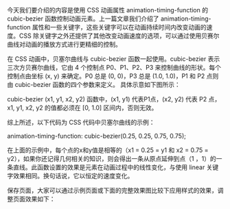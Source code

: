 今天我们要介绍的内容是使用 CSS 动画属性 animation-timing-function 的 cubic-bezier 函数控制动画元素。上一篇文章我们介绍了 animation-timing-function 属性和一些关键字，这些关键字可以在动画持续时间内改变动画的速度。CSS 除关键字之外还提供了其他改变动画速度的选项，可以通过使用贝赛尔曲线对动画的播放方式进行更精细的控制。

在 CSS 动画中，贝塞尔曲线与 cubic-bezier 函数一起使用。cubic-bezier 表示三次方贝赛尔曲线，它由 4 个控制点 P0、P1、P2、P3 来控制曲线的形状。每个控制点由坐标 (x, y) 来确定。P0 总是 (0, 0)，P3 总是 (1.0, 1.0)，P1 和 P2 点则由 cubic-bezier 函数的四个参数来定义。 具体示意如下图所示：


cubic-bezier (x1, y1, x2, y2) 函数中，(x1, y1) 代表P1点，(x2, y2) 代表 P2 点，x1, y1, x2, y2 的值都必须在 [0, 1.0] 区间内，否则无效。


综上所述，以下代码为 CSS 代码中贝塞尔曲线的示例：

animation-timing-function: cubic-bezier(0.25, 0.25, 0.75, 0.75);


在上面的示例中，每个点的x和y值是相等的（x1 = 0.25 = y1 和 x2 = 0.75 = y2），如果你还记得几何相关的知识，则会得出一条从原点延伸到点（1 ，1）的一条直线。此函数设置的效果是元素在动画过程中的线性变化，与使用 linear 关键字效果相同。换句话说，它以恒定的速度变化。


保存页面，大家可以通过示例页面或下面的完整效果图比较下应用样式的效果，调整页面效果如下：
